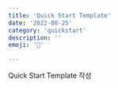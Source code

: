 ```yaml
---
title: 'Quick Start Template'
date: '2022-08-25'
category: 'quickstart'
description: ''
emoji: '📖'

---
```


Quick Start Template 작성